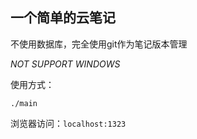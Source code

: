 ## 一个简单的云笔记

不使用数据库，完全使用git作为笔记版本管理

*NOT SUPPORT WINDOWS*

使用方式：
```
./main
```

浏览器访问：`localhost:1323`
